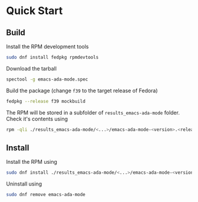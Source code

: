 # Quick Start

## Build
Install the RPM development tools
```sh
sudo dnf install fedpkg rpmdevtools
```
Download the tarball
```sh
spectool -g emacs-ada-mode.spec
```
Build the package (change `f39` to the target release of Fedora)
```sh
fedpkg --release f39 mockbuild
```
The RPM will be stored in a subfolder of `results_emacs-ada-mode` folder. Check it's contents using
```sh
rpm -qli ./results_emacs-ada-mode/<...>/emacs-ada-mode-<version>.<release>.noarch.rpm
```

## Install
Install the RPM using
```sh
sudo dnf install ./results_emacs-ada-mode/<...>/emacs-ada-mode-<version>.<release>.noarch.rpm
```
Uninstall using
```sh
sudo dnf remove emacs-ada-mode
```
